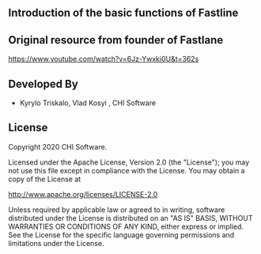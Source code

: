Introduction of the basic functions of Fastline 
------------------------------------------




Original resource from founder of Fastlane
------------------------------------------

https://www.youtube.com/watch?v=6Jz-Ywxki0U&t=362s

Developed By
------------

* Kyrylo Triskalo, Vlad Kosyi , CHI Software

License
--------

Copyright 2020 CHI Software.

Licensed under the Apache License, Version 2.0 (the "License");
you may not use this file except in compliance with the License.
You may obtain a copy of the License at

http://www.apache.org/licenses/LICENSE-2.0

Unless required by applicable law or agreed to in writing, software
distributed under the License is distributed on an "AS IS" BASIS,
WITHOUT WARRANTIES OR CONDITIONS OF ANY KIND, either express or implied.
See the License for the specific language governing permissions and
limitations under the License.

